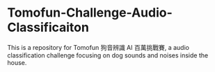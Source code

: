# Tomofun-Challenge-Audio-Classificaiton
This is a repository for Tomofun 狗音辨識 AI 百萬挑戰賽, a audio classification challenge focusing on dog sounds and noises inside the house.
